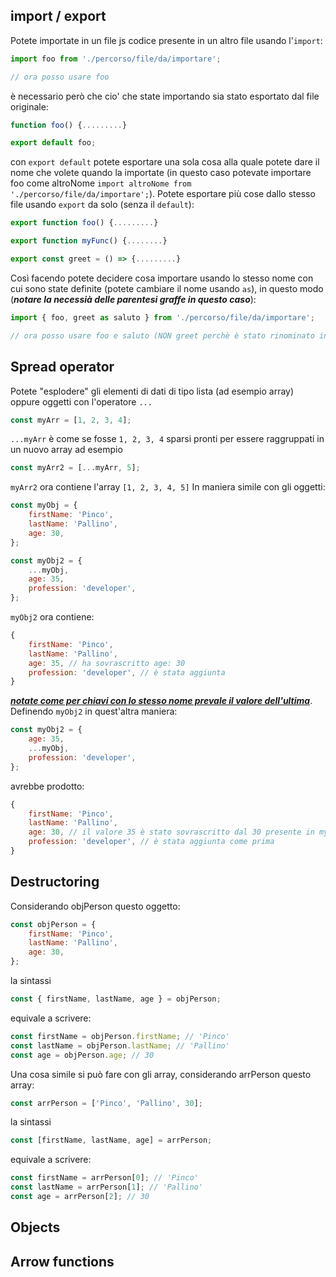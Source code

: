 ## import / export

Potete importate in un file js codice presente in un altro file usando l'`import`:

```js
import foo from './percorso/file/da/importare';

// ora posso usare foo
```

è necessario però che cio' che state importando sia stato esportato dal file originale:

```js
function foo() {.........}

export default foo;
```

con `export default` potete esportare una sola cosa alla quale potete dare il nome che volete quando la importate (in questo caso potevate importare foo come altroNome `import altroNome from './percorso/file/da/importare';`).
Potete esportare più cose dallo stesso file usando `export` da solo (senza il `default`):

```js
export function foo() {.........}

export function myFunc() {........}

export const greet = () => {.........}
```

Così facendo potete decidere cosa importare usando lo stesso nome con cui sono state definite (potete cambiare il nome usando `as`), in questo modo (**_notare la necessià delle parentesi graffe in questo caso_**):

```js
import { foo, greet as saluto } from './percorso/file/da/importare';

// ora posso usare foo e saluto (NON greet perchè è stato rinominato in saluto)
```

## Spread operator

Potete "esplodere" gli elementi di dati di tipo lista (ad esempio array) oppure oggetti con l'operatore `...`

```js
const myArr = [1, 2, 3, 4];
```

`...myArr` è come se fosse `1, 2, 3, 4` sparsi pronti per essere raggruppati in un nuovo array ad esempio

```js
const myArr2 = [...myArr, 5];
```

`myArr2` ora contiene l'array `[1, 2, 3, 4, 5]`
In maniera simile con gli oggetti:

```js
const myObj = {
    firstName: 'Pinco',
    lastName: 'Pallino',
    age: 30,
};

const myObj2 = {
    ...myObj,
    age: 35,
    profession: 'developer',
};
```

`myObj2` ora contiene:

```js
{
    firstName: 'Pinco',
    lastName: 'Pallino',
    age: 35, // ha sovrascritto age: 30
    profession: 'developer', // è stata aggiunta
}
```

<u>**_notate come per chiavi con lo stesso nome prevale il valore dell'ultima_**</u>. Definendo `myObj2` in quest'altra maniera:

```js
const myObj2 = {
    age: 35,
    ...myObj,
    profession: 'developer',
};
```

avrebbe prodotto:

```js
{
    firstName: 'Pinco',
    lastName: 'Pallino',
    age: 30, // il valore 35 è stato sovrascritto dal 30 presente in myObj
    profession: 'developer', // è stata aggiunta come prima
}
```

## Destructoring

Considerando objPerson questo oggetto:

```js
const objPerson = {
    firstName: 'Pinco',
    lastName: 'Pallino',
    age: 30,
};
```

la sintassi

```js
const { firstName, lastName, age } = objPerson;
```

equivale a scrivere:

```js
const firstName = objPerson.firstName; // 'Pinco'
const lastName = objPerson.lastName; // 'Pallino'
const age = objPerson.age; // 30
```

Una cosa simile si può fare con gli array, considerando arrPerson questo array:

```js
const arrPerson = ['Pinco', 'Pallino', 30];
```

la sintassi

```js
const [firstName, lastName, age] = arrPerson;
```

equivale a scrivere:

```js
const firstName = arrPerson[0]; // 'Pinco'
const lastName = arrPerson[1]; // 'Pallino'
const age = arrPerson[2]; // 30
```

## Objects

## Arrow functions

